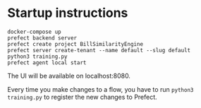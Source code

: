 # Startup instructions

```
docker-compose up
prefect backend server
prefect create project BillSimilarityEngine 
prefect server create-tenant --name default --slug default
python3 training.py
prefect agent local start
```

The UI will be available on localhost:8080.

Every time you make changes to a flow, you have to run `python3 training.py` to register the new changes to Prefect.
